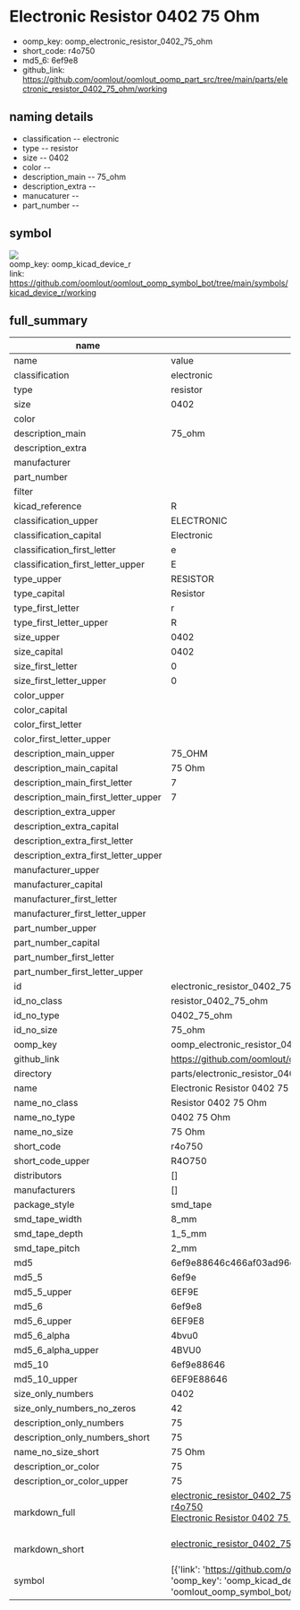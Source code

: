 # Electronic Resistor 0402 75 Ohm

  
* oomp_key: oomp_electronic_resistor_0402_75_ohm 
* short_code: r4o750
* md5_6: 6ef9e8  
* github_link: https://github.com/oomlout/oomlout_oomp_part_src/tree/main/parts/electronic_resistor_0402_75_ohm/working  
## naming details
* classification -- electronic
* type -- resistor
* size -- 0402
* color -- 
* description_main -- 75_ohm
* description_extra -- 
* manucaturer -- 
* part_number -- 



## symbol

![](symbol/{index}/working/working_600.png)  
oomp_key: oomp_kicad_device_r  
link: https://github.com/oomlout/oomlout_oomp_symbol_bot/tree/main/symbols/kicad_device_r/working  


## full_summary
| name | value | 
| --- | --- | 
| name | value | 
| classification | electronic | 
| type | resistor | 
| size | 0402 | 
| color |  | 
| description_main | 75_ohm | 
| description_extra |  | 
| manufacturer |  | 
| part_number |  | 
| filter |  | 
| kicad_reference | R | 
| classification_upper | ELECTRONIC | 
| classification_capital | Electronic | 
| classification_first_letter | e | 
| classification_first_letter_upper | E | 
| type_upper | RESISTOR | 
| type_capital | Resistor | 
| type_first_letter | r | 
| type_first_letter_upper | R | 
| size_upper | 0402 | 
| size_capital | 0402 | 
| size_first_letter | 0 | 
| size_first_letter_upper | 0 | 
| color_upper |  | 
| color_capital |  | 
| color_first_letter |  | 
| color_first_letter_upper |  | 
| description_main_upper | 75_OHM | 
| description_main_capital | 75 Ohm | 
| description_main_first_letter | 7 | 
| description_main_first_letter_upper | 7 | 
| description_extra_upper |  | 
| description_extra_capital |  | 
| description_extra_first_letter |  | 
| description_extra_first_letter_upper |  | 
| manufacturer_upper |  | 
| manufacturer_capital |  | 
| manufacturer_first_letter |  | 
| manufacturer_first_letter_upper |  | 
| part_number_upper |  | 
| part_number_capital |  | 
| part_number_first_letter |  | 
| part_number_first_letter_upper |  | 
| id | electronic_resistor_0402_75_ohm | 
| id_no_class | resistor_0402_75_ohm | 
| id_no_type | 0402_75_ohm | 
| id_no_size | 75_ohm | 
| oomp_key | oomp_electronic_resistor_0402_75_ohm | 
| github_link | https://github.com/oomlout/oomlout_oomp_part_src/tree/main/parts/electronic_resistor_0402_75_ohm/working | 
| directory | parts/electronic_resistor_0402_75_ohm | 
| name | Electronic Resistor 0402 75 Ohm | 
| name_no_class | Resistor 0402 75 Ohm | 
| name_no_type | 0402 75 Ohm | 
| name_no_size | 75 Ohm | 
| short_code | r4o750 | 
| short_code_upper | R4O750 | 
| distributors | [] | 
| manufacturers | [] | 
| package_style | smd_tape | 
| smd_tape_width | 8_mm | 
| smd_tape_depth | 1_5_mm | 
| smd_tape_pitch | 2_mm | 
| md5 | 6ef9e88646c466af03ad96d3ffc10523 | 
| md5_5 | 6ef9e | 
| md5_5_upper | 6EF9E | 
| md5_6 | 6ef9e8 | 
| md5_6_upper | 6EF9E8 | 
| md5_6_alpha | 4bvu0 | 
| md5_6_alpha_upper | 4BVU0 | 
| md5_10 | 6ef9e88646 | 
| md5_10_upper | 6EF9E88646 | 
| size_only_numbers | 0402 | 
| size_only_numbers_no_zeros | 42 | 
| description_only_numbers | 75 | 
| description_only_numbers_short | 75 | 
| name_no_size_short | 75 Ohm | 
| description_or_color | 75 | 
| description_or_color_upper | 75 | 
| markdown_full | [electronic_resistor_0402_75_ohm](https://github.com/oomlout/oomlout_oomp_part_src/tree/main/parts/electronic_resistor_0402_75_ohm/working)<br>[r4o750](https://github.com/oomlout/oomlout_oomp_part_src/tree/main/parts/electronic_resistor_0402_75_ohm/working)<br>[Electronic Resistor 0402 75 Ohm](https://github.com/oomlout/oomlout_oomp_part_src/tree/main/parts/electronic_resistor_0402_75_ohm/working)<br><br> | 
| markdown_short | [electronic_resistor_0402_75_ohm](https://github.com/oomlout/oomlout_oomp_part_src/tree/main/parts/electronic_resistor_0402_75_ohm/working)<br><br> | 
| symbol | [{'link': 'https://github.com/oomlout/oomlout_oomp_symbol_bot/tree/main/symbols/kicad_device_r', 'oomp_key': 'oomp_kicad_device_r', 'directory': 'oomlout_oomp_symbol_bot/symbols/kicad_device_r//working/working.kicad_sym', 'index': 0}] | 
